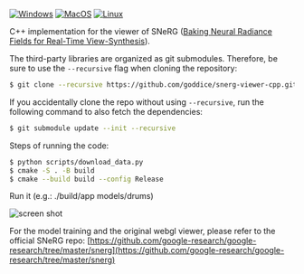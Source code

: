 [![Windows](https://github.com/goddice/snerg-viewer-cpp/actions/workflows/Windows.yml/badge.svg?branch=main)](https://github.com/goddice/snerg-viewer-cpp/actions/workflows/Windows.yml)
[![MacOS](https://github.com/goddice/snerg-viewer-cpp/actions/workflows/MacOS.yml/badge.svg?branch=main)](https://github.com/goddice/snerg-viewer-cpp/actions/workflows/MacOS.yml)
[![Linux](https://github.com/goddice/snerg-viewer-cpp/actions/workflows/Linux.yml/badge.svg?branch=main)](https://github.com/goddice/snerg-viewer-cpp/actions/workflows/Linux.yml)

C++ implementation for the viewer of SNeRG ([Baking Neural Radiance Fields for Real-Time View-Synthesis](http://nerf.live)).

The third-party libraries are organized as git submodules. 
Therefore, be sure to use the `--recursive` flag when
cloning the repository:
```bash
$ git clone --recursive https://github.com/goddice/snerg-viewer-cpp.git
```

If you accidentally clone the repo without using ``--recursive``, run the
following command to also fetch the dependencies:
```bash
$ git submodule update --init --recursive
```

Steps of running the code:
```bash
$ python scripts/download_data.py
$ cmake -S . -B build
$ cmake --build build --config Release
```

Run it (e.g.: ./build/app models/drums)

![screen shot](https://i.ibb.co/fkyv8Qr/snerg.png)


For the model training and the original webgl viewer, please refer to the official SNeRG repo: [https://github.com/google-research/google-research/tree/master/snerg](https://github.com/google-research/google-research/tree/master/snerg)
